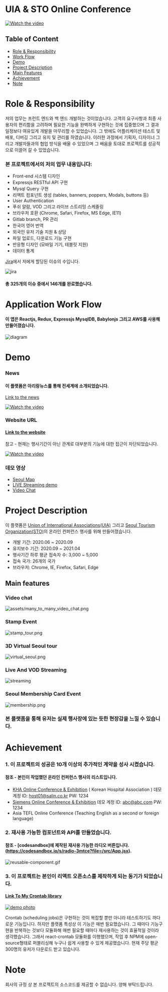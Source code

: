 # UIA & STO Online Conference

[![Watch the video](assets/virtual_seoul2.gif)](http://virtualseoul.or.kr/)

## Table of Content

- [Role & Responsibility](#Role--Responsibility)
- [Work Flow](#Application-Work-Flow)
- [Demo](#Demo)
- [Project Description](#Project-Description)
- [Main Features](#Main-features)
- [Achievement](#Achievement)
- [Note](#Note)

# Role & Responsibility

저의 업무는 프런트 엔드와 백 엔드 개발하는 것이었습니다. 고객의 요구사항과 최종 사용자의 편리함을 고려하며 필요한 기능을 완벽하게 구현하는 것에 집중했으며 그 결과 일정보다 여유있게 개발을 마무리할 수 있었습니다. 그 밖에도 어플리케이션 테스트 및 배포, 디버깅 그리고 유지 및 관리를 하였습니다. 이러한 과정에서 기획자, 디자이너 그리고 개발자들과의 협업 방식을 배울 수 있었으며 그 배움을 토대로 프로젝트를 성공적으로 이끌어 갈 수 있었습니다.

### 본 프로젝트에서의 저의 업무 내용입니다:

- Front-end 시스템 디자인 
- Expressjs RESTful API 구현
- Mysql Query 구현  
- 리액트 컴포넌트 생성 (tables, banners, poppers, Modals, buttons 등)
- User Authentication
- 푸쉬 알람, VOD 그리고 라이브 스트리밍 스케줄링
- 브라우저 호환 (Chrome, Safari, Firefox, MS Edge, IE11)
- Gitlab branch, PR 관리 
- 한국어 영어 번역
- 외국인 유저 기술 지원 & 상담
- 파일 업로드, 다운로드 기능 구현 
- 반응형 디자인 (모바일 기기, 테블릿 지원)
- 데이터 통계

[Jira](https://www.atlassian.com/software/jira)에서 저에게 할당된 이슈의 수입니다. 

![jira](assets/jira3.jpg)

#### 총 325개의 이슈 중에서 146개를 완료했습니다.

# Application Work Flow

#### 이 앱은 Reactjs, Redux, Expressjs MysqlDB, Babylonjs 그리고 AWS를 사용해 만들어졌습니다.


![diagram](assets/diagram.png)

# Demo

### News

#### 이 플랫폼은 아리랑뉴스를 통해 전세계에 소개되었습니다. 

[Link to the news](https://www.youtube.com/watch?v=ksBnRT1f2Ak&t=2s)

[![Watch the video](assets/news.jpg)](https://www.youtube.com/watch?v=ksBnRT1f2Ak&t=2s)

### Website URL

#### [Link to the website](http://virtualseoul.or.kr/)
참고 - 현재는 행사기간이 아닌 관계로 대부분의 기능에 대한 접근이 차단되었습니다.

[![Watch the video](assets/virtual_seoul2.gif)](http://virtualseoul.or.kr/)

### 데모 영상

- [Seoul Map](https://www.youtube.com/watch?v=6EdqKznxncA)
- [LIVE Streaming demo](https://www.youtube.com/watch?v=a9wX4MSkSyg)
- [Video Chat](https://www.youtube.com/watch?v=edzgNn5f5yQ)

# Project Description

이 플랫폼은 [Union of International Associations(UIA)](https://uia.org/) 그리고 [Seoul Tourism Organization(STO)](http://www.sto.or.kr/english/index)의 온라인 컨퍼런스 행사를 위해 만들어졌습니다.

- 개발 기간: 2020.06 ~ 2020.09
- 유지보수 기간: 2020.09 ~ 2021.04
- 행사기간 하루 평균 접속자 수: 3,000 ~ 5,000
- 접속 국가: 26개의 국가
- 브라우저: Chrome, IE, Firefox, Safari, Edge

## Main features

### Video chat

![assets/many_to_many_video_chat.png](assets/video_chat.jpg)

### Stamp Event

![stamp_tour.png](assets/stamp_tour.png)

### 3D Virtual Seoul tour

![virtual_seoul.png](assets/virtual_seoul.png)

### Live And VOD Streaming

![streaming](assets/live_streaming.jpg)

### Seoul Membership Card Event

![membership.png](assets/membership.png)


### 본 플랫폼을 통해 유저는 실제 행사장에 있는 듯한 현장감을 느낄 수 있습니다.


# Achievement

### 1. 이 프로젝트의 성공은 10개 이상의 추가적인 계약을 성사 시켰습니다.

#### 참조 - 본인이 작업했던 온라인 컨퍼런스 행사의 리스트입니다. 
- [KHA Online Conference & Exhibition](https://khc2020.salin.co.kr) ( Korean Hospital Association ) 데모 계정 ID: host01@salin.co.kr PW: 1234
- [Siemens Online Conference & Exhibition](https://khc2020.salin.co.kr) 데모 계정 ID: abc@abc.com PW: 1234
- Asia TEFL Online Conference (Teaching English as a second or foreign language)

### 2. 재사용 가능한 컴포넌트와 API를 만들었습니다.

#### 참조 - [codesandbox]에 제작된 재사용 가능한 라디오 버튼입니다. (https://codesandbox.io/s/radio-3mtce?file=/src/App.jsx).

![reusable-component.gif](assets/reusable_component.gif)

### 3. 이 프로젝트는 본인이 리액트 오픈소스를 제작하게 되는 동기가 되었습니다.

#### [Link To My Crontab library](https://www.npmjs.com/package/reactjs-crontab)
[![demo photo](assets/crontab.png)](https://www.npmjs.com/package/reactjs-crontab)

Crontab (scheduling jobs)은 구현하는 것이 복잡할 뿐만 아니라 테스트하기도 까다로운 기능입니다. 하지만 플랫폼 특성상 이 기능은 매번 필요했습니다. 그 때마다 기능구현을 반복하는 것보다 모듈화해 매번 필요할 때마다 재사용하는 것이 효율적일 것이라 생각했습니다. 그래서 react-crontab 모듈화를 이행했으며, 작업 후 NPM에 open-source형태로 퍼블리싱해 누구나 쉽게 사용할 수 있게 제공했습니다. 현재 주당 평균 300명의 유저가 다운로드 받고 있습니다. 

# Note
회사의 규정 상 본 프로젝트의 소스코드를 제공할 수 없습니다. 양해 부탁드립니다.
